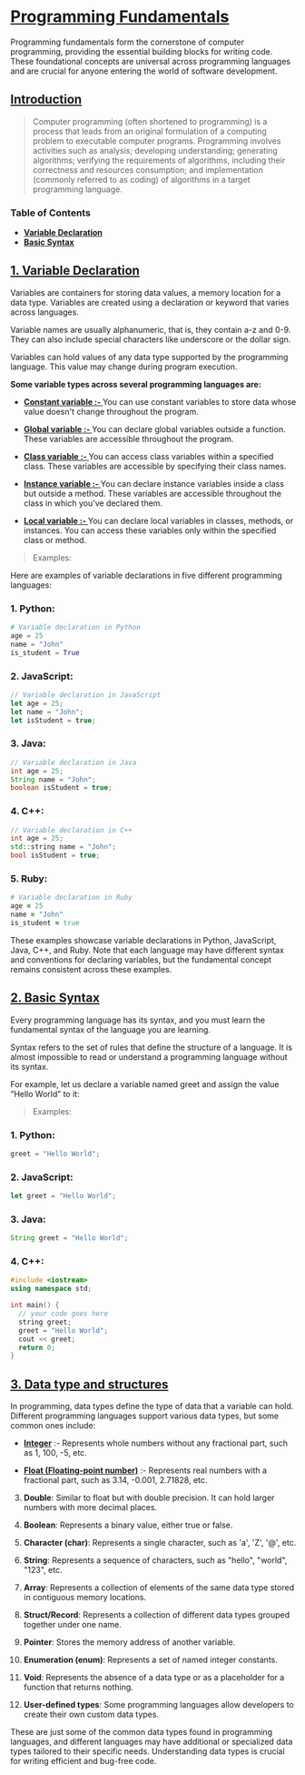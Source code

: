 # [ Programming Fundamentals ]()

Programming fundamentals form the cornerstone of computer programming, providing the essential building blocks for writing code. These foundational concepts are universal across programming languages and are crucial for anyone entering the world of software development.

## [Introduction](#Introduction)

> Computer programming (often shortened to programming) is a process that leads from an original formulation of a computing problem to executable computer programs. Programming involves activities such as analysis; developing understanding; generating algorithms; verifying the requirements of algorithms, including their correctness and resources consumption; and implementation (commonly referred to as coding) of algorithms in a target programming language.

### Table of Contents

-  **[Variable Declaration]()**
-  **[Basic Syntax]()**

## [1. Variable Declaration](#1-variable-declaration)

Variables are containers for storing data values, a memory location for a data type. Variables are created using a declaration or keyword that varies across languages.

Variable names are usually alphanumeric, that is, they contain a-z and 0-9. They can also include special characters like underscore or the dollar sign.

Variables can hold values of any data type supported by the programming language. This value may change during program execution.

**Some variable types across several programming languages are:**

-  **[Constant variable :- ](#constant-variable)** You can use constant variables to store data whose value doesn't change throughout the program.

-  **[ Global variable :- ](#global-variable)** You can declare global variables outside a function. These variables are accessible throughout the program.
-  **[Class variable :- ](#class-variable)** You can access class variables within a specified class. These variables are accessible by specifying their class names.
-  **[Instance variable :- ](#instance-variable)** You can declare instance variables inside a class but outside a method. These variables are accessible throughout the class in which you've declared them.
-  **[Local variable :- ](#locla-variable)** You can declare local variables in classes, methods, or instances. You can access these variables only within the specified class or method.

> Examples:

Here are examples of variable declarations in five different programming languages:

### 1. **Python:**

```python
# Variable declaration in Python
age = 25
name = "John"
is_student = True
```

### 2. **JavaScript:**

```javascript
// Variable declaration in JavaScript
let age = 25;
let name = "John";
let isStudent = true;
```

### 3. **Java:**

```java
// Variable declaration in Java
int age = 25;
String name = "John";
boolean isStudent = true;
```

### 4. **C++:**

```cpp
// Variable declaration in C++
int age = 25;
std::string name = "John";
bool isStudent = true;
```

### 5. **Ruby:**

```ruby
# Variable declaration in Ruby
age = 25
name = "John"
is_student = true
```

These examples showcase variable declarations in Python, JavaScript, Java, C++, and Ruby. Note that each language may have different syntax and conventions for declaring variables, but the fundamental concept remains consistent across these examples.

## [2. Basic Syntax ](#2-basic-syntax)

Every programming language has its syntax, and you must learn the fundamental syntax of the language you are learning.

Syntax refers to the set of rules that define the structure of a language. It is almost impossible to read or understand a programming language without its syntax.

For example, let us declare a variable named greet and assign the value “Hello World” to it:

> Examples:

### 1. **Python:**

```python
greet = "Hello World";
```

### 2. **JavaScript:**

```javascript
let greet = "Hello World";
```

### 3. **Java:**

```java
String greet = "Hello World";
```

### 4. **C++:**

```cpp
#include <iostream>
using namespace std;

int main() {
  // your code goes here
  string greet;
  greet = "Hello World";
  cout << greet;
  return 0;
}
```

## [3. Data type and structures](#3-data-type-and-structures)

In programming, data types define the type of data that a variable can hold. Different programming languages support various data types, but some common ones include:

-  **[Integer](#integer)** :- Represents whole numbers without any fractional part, such as 1, 100, -5, etc.

-  **[Float (Floating-point number)](#float)** :- Represents real numbers with a fractional part, such as 3.14, -0.001, 2.71828, etc.

3. **Double**: Similar to float but with double precision. It can hold larger numbers with more decimal places.

4. **Boolean**: Represents a binary value, either true or false.

5. **Character (char)**: Represents a single character, such as 'a', 'Z', '@', etc.

6. **String**: Represents a sequence of characters, such as "hello", "world", "123", etc.

7. **Array**: Represents a collection of elements of the same data type stored in contiguous memory locations.

8. **Struct/Record**: Represents a collection of different data types grouped together under one name.

9. **Pointer**: Stores the memory address of another variable.

10.   **Enumeration (enum)**: Represents a set of named integer constants.

11.   **Void**: Represents the absence of a data type or as a placeholder for a function that returns nothing.

12.   **User-defined types**: Some programming languages allow developers to create their own custom data types.

These are just some of the common data types found in programming languages, and different languages may have additional or specialized data types tailored to their specific needs. Understanding data types is crucial for writing efficient and bug-free code.

<!-- Variable declaration
Basic syntax
Data type and structures
Flow control structures (Conditionals and loops)
Functional programming
Object-oriented programming
Debugging
IDEs and coding environments -->
